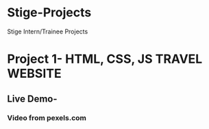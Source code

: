 # Stige-Projects
Stige Intern/Trainee Projects

# Project 1- HTML, CSS, JS TRAVEL WEBSITE
 ## Live Demo- 

### Video from pexels.com


